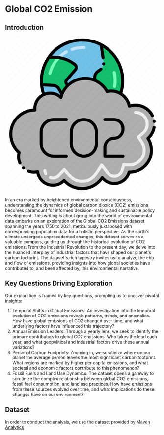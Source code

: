 # Global CO2 Emission
## Introduction
![](GlobalCO2.png)

In an era marked by heightened environmental consciousness, understanding the dynamics of global carbon dioxide (CO2) emissions becomes paramount for informed decision-making and sustainable policy development. This writing is about going into the world of environmental data embarks on an exploration of the Global CO2 Emissions dataset spanning the years 1750 to 2021, meticulously juxtaposed with corresponding population data for a holistic perspective.
As the earth's climate undergoes unprecedented changes, this dataset serves as a valuable compass, guiding us through the historical evolution of CO2 emissions. From the Industrial Revolution to the present day, we delve into the nuanced interplay of industrial factors that have shaped our planet's carbon footprint. The dataset's rich tapestry invites us to analyze the ebb and flow of emissions, providing insights into how global societies have contributed to, and been affected by, this environmental narrative.

## Key Questions Driving Exploration
Our exploration is framed by key questions, prompting us to uncover pivotal insights:

1. Temporal Shifts in Global Emissions: An investigation into the temporal evolution of CO2 emissions reveals patterns, trends, and anomalies. How have global emissions of CO2 changed over time, and what underlying factors have influenced this trajectory?
2. Annual Emission Leaders: Through a yearly lens, we seek to identify the primary contributors to global CO2 emissions. Who takes the lead each year, and what geopolitical and industrial factors drive these annual variations?
3. Personal Carbon Footprints: Zooming in, we scrutinize where on our planet the average person leaves the most significant carbon footprint. What regions are marked by higher per capita emissions, and what societal and economic factors contribute to this phenomenon?
4. Fossil Fuels and Land Use Dynamics: The dataset opens a gateway to scrutinize the complex relationship between global CO2 emissions, fossil fuel consumption, and land use practices. How have emissions from these sources evolved over time, and what implications do these changes have on our environment?

## Dataset
In order to conduct the analysis, we use the dataset provided by [Maven Analytics](https://mavenanalytics.io/data-playground)
